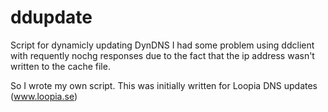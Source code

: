 ddupdate
========

Script for dynamicly updating DynDNS
I had some problem using ddclient with requently nochg responses
due to the fact that the ip address wasn't written to the cache 
file.

So I wrote my own script.
This was initially written for Loopia DNS updates (www.loopia.se)

